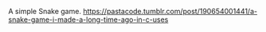 A simple Snake game.
https://pastacode.tumblr.com/post/190654001441/a-snake-game-i-made-a-long-time-ago-in-c-uses
